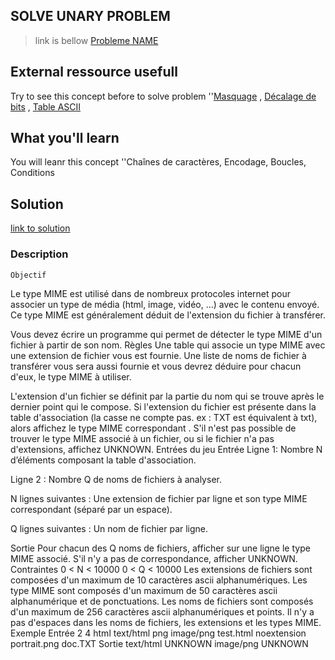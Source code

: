 ## SOLVE UNARY PROBLEM
 >link is bellow
[Probleme NAME](https://www.codingame.com/ide/puzzle/mime-type)

## External ressource usefull
Try to see this concept before to solve problem
 ''[Masquage](https://fr.wikipedia.org/wiki/Masquage) , [Décalage de bits](https://fr.wikipedia.org/wiki/Op%C3%A9ration_bit_%C3%A0_bit#D.C3.A9calages_de_bit) , [Table ASCII](http://ascii.cl/)

## What you'll learn
You will leanr this concept
 ''Chaînes de caractères, Encodage, Boucles, Conditions

## Solution
[link to solution](./nameOfFile-Solution.js)

### Description

    Objectif
Le type MIME est utilisé dans de nombreux protocoles internet pour associer un type de média (html, image, vidéo, ...) avec le contenu envoyé. Ce type MIME est généralement déduit de l'extension du fichier à transférer.

Vous devez écrire un programme qui permet de détecter le type MIME d'un fichier à partir de son nom.
    Règles
Une table qui associe un type MIME avec une extension de fichier vous est fournie. Une liste de noms de fichier à transférer vous sera aussi fournie et vous devrez déduire pour chacun d'eux, le type MIME à utiliser.

L'extension d'un fichier se définit par la partie du nom qui se trouve après le dernier point qui le compose.
Si l'extension du fichier est présente dans la table d'association (la casse ne compte pas. ex : TXT est équivalent à txt), alors affichez le type MIME correspondant . S'il n'est pas possible de trouver le type MIME associé à un fichier, ou si le fichier n'a pas d'extensions, affichez UNKNOWN.
    Entrées du jeu
Entrée
Ligne 1: Nombre N d’éléments composant la table d'association. 

Ligne 2 : Nombre Q de noms de fichiers à analyser.

N lignes suivantes : Une extension de fichier par ligne et son type MIME correspondant (séparé par un espace).

Q lignes suivantes : Un nom de fichier par ligne.

Sortie
Pour chacun des Q noms de fichiers, afficher sur une ligne le type MIME associé. S'il n'y a pas de correspondance, afficher UNKNOWN.
Contraintes
0 < N < 10000
0 < Q < 10000
Les extensions de fichiers sont composées d'un maximum de 10 caractères ascii alphanumériques.
Les type MIME sont composés d'un maximum de 50 caractères ascii alphanumérique et de ponctuations.
Les noms de fichiers sont composés d'un maximum de 256 caractères ascii alphanumériques et points.
Il n'y a pas d'espaces dans les noms de fichiers, les extensions et les types MIME.
Exemple
Entrée
2
4
html text/html
png image/png
test.html
noextension
portrait.png
doc.TXT
Sortie
text/html
UNKNOWN
image/png
UNKNOWN